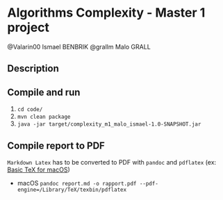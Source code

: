 # Algorithms Complexity - Master 1 project
@Valarin00 Ismael BENBRIK
@grallm Malo GRALL

## Description

## Compile and run
1. `cd code/`
2. `mvn clean package`
3. `java -jar target/complexity_m1_malo_ismael-1.0-SNAPSHOT.jar`

## Compile report to PDF
`Markdown Latex` has to be converted to PDF with `pandoc` and `pdflatex` (ex: [Basic TeX for macOS](https://www.tug.org/mactex/morepackages.html))
- macOS `pandoc report.md -o rapport.pdf --pdf-engine=/Library/TeX/texbin/pdflatex`